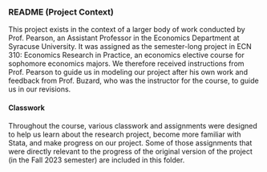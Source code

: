 ### README (Project Context)
This project exists in the context of a larger body of work conducted by Prof. Pearson, an Assistant Professor in the Economics Department at Syracuse University. It was assigned as the semester-long project in ECN 310: Economics Research in Practice, an economics elective course for sophomore economics majors. We therefore received instructions from Prof. Pearson to guide us in modeling our project after his own work and feedback from Prof. Buzard, who was the instructor for the course, to guide us in our revisions.

#### Classwork
Throughout the course, various classwork and assignments were designed to help us learn about the research project, become more familiar with Stata, and make progress on our project. Some of those assignments that were directly relevant to the progress of the original version of the project (in the Fall 2023 semester) are included in this folder.

